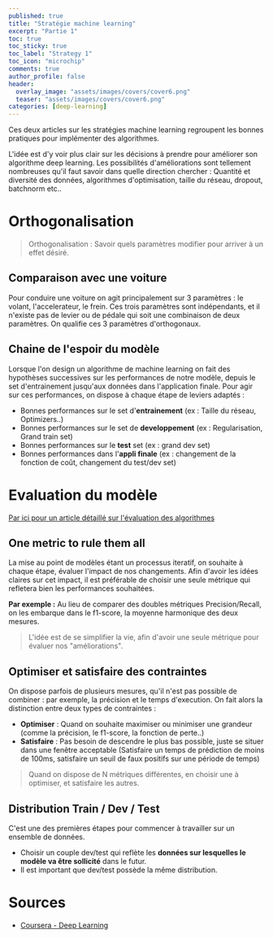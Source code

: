 ```yaml
---
published: true
title: "Stratégie machine learning"
excerpt: "Partie 1"
toc: true
toc_sticky: true
toc_label: "Strategy 1"
toc_icon: "microchip"
comments: true
author_profile: false
header:
  overlay_image: "assets/images/covers/cover6.png"
  teaser: "assets/images/covers/cover6.png"
categories: [deep-learning]
---
```


<script type="text/javascript" async
src="https://cdn.mathjax.org/mathjax/latest/MathJax.js?config=TeX-MML-AM_CHTML">
</script>

Ces deux articles sur les stratégies machine learning regroupent les bonnes pratiques pour implémenter des algorithmes.

L'idée est d'y voir plus clair sur les décisions à prendre pour améliorer son algorithme deep learning. Les possibilités d'améliorations sont tellement nombreuses qu'il faut savoir dans quelle direction chercher : Quantité et diversité des données, algorithmes d'optimisation, taille du réseau, dropout, batchnorm etc..

# Orthogonalisation

> Orthogonalisation : Savoir quels paramètres modifier pour arriver à un effet désiré.

## Comparaison avec une voiture

Pour conduire une voiture on agit principalement sur 3 paramètres : le volant, l'accelerateur, le frein. Ces trois paramètres sont indépendants, et il n'existe pas de levier ou de pédale qui soit une combinaison de deux paramètres. On qualifie ces 3 paramètres d'orthogonaux.

## Chaine de l'espoir du modèle

Lorsque l'on design un algorithme de machine learning on fait des hypothèses successives sur les performances de notre modèle, depuis le set d'entrainement jusqu'aux données dans l'application finale. Pour agir sur ces performances, on dispose à chaque étape de leviers adaptés :

- Bonnes performances sur le set d'**entrainement** (ex : Taille du réseau, Optimizers..)
- Bonnes performances sur le set de **developpement** (ex : Regularisation, Grand train set)
- Bonnes performances sur le **test** set (ex : grand dev set)
- Bonnes performances dans l'**appli finale** (ex : changement de la fonction de coût, changement du test/dev set)

# Evaluation du modèle

[Par ici pour un article détaillé sur l'évaluation des algorithmes](https://alexpeterbec.github.io/metrics/scoring/algorithm-scoring/)

## One metric to rule them all

La mise au point de modèles étant un processus iteratif, on souhaite à chaque étape, évaluer l'impact de nos changements. Afin d'avoir les idées claires sur cet impact, il est préférable de choisir une seule métrique qui refletera bien les performances souhaitées.

**Par exemple :** Au lieu de comparer des doubles métriques Precision/Recall, on les embarque dans le f1-score, la moyenne harmonique des deux mesures.

> L'idée est de se simplifier la vie, afin d'avoir une seule métrique pour évaluer nos "améliorations".

## Optimiser et satisfaire des contraintes

On dispose parfois de plusieurs mesures, qu'il n'est pas possible de combiner : par exemple, la précision et le temps d'execution. On fait alors la distinction entre deux types de contraintes :
- **Optimiser** : Quand on souhaite maximiser ou minimiser une grandeur (comme la précision, le f1-score, la fonction de perte..) 
- **Satisfaire** : Pas besoin de descendre le plus bas possible, juste se situer dans une fenêtre acceptable (Satisfaire un temps de prédiction de moins de 100ms, satisfaire un seuil de faux positifs sur une période de temps)

> Quand on dispose de N métriques différentes, en choisir une à optimiser, et satisfaire les autres.

## Distribution Train / Dev / Test

C'est une des premières étapes pour commencer à travailler sur un ensemble de données. 

- Choisir un couple dev/test qui reflète les **données sur lesquelles le modèle va être sollicité** dans le futur.
- Il est important que dev/test possède la même distribution.

# Sources

- [Coursera - Deep Learning](www.coursera.org/learn/neural-networks-deep-learning)

